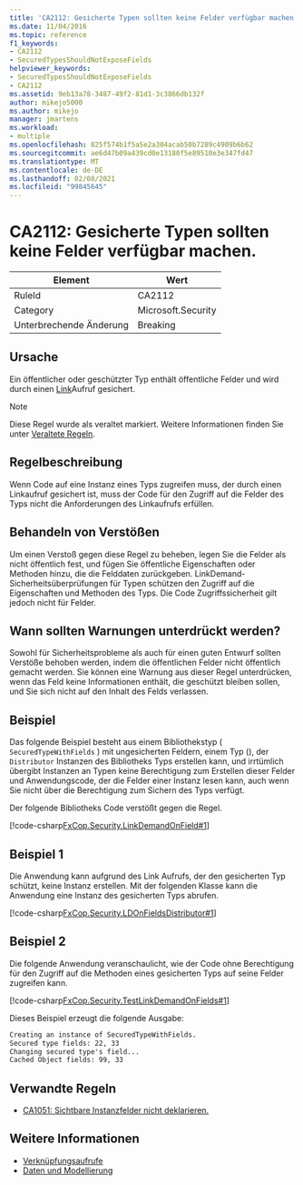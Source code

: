 ```yaml
---
title: 'CA2112: Gesicherte Typen sollten keine Felder verfügbar machen.'
ms.date: 11/04/2016
ms.topic: reference
f1_keywords:
- CA2112
- SecuredTypesShouldNotExposeFields
helpviewer_keywords:
- SecuredTypesShouldNotExposeFields
- CA2112
ms.assetid: 9eb13a78-3487-49f2-81d1-3c3866db132f
author: mikejo5000
ms.author: mikejo
manager: jmartens
ms.workload:
- multiple
ms.openlocfilehash: 825f574b1f5a5e2a304acab50b7289c4909b6b62
ms.sourcegitcommit: ae6d47b09a439cd0e13180f5e89510e3e347fd47
ms.translationtype: MT
ms.contentlocale: de-DE
ms.lasthandoff: 02/08/2021
ms.locfileid: "99845645"
---
```

# <a name="ca2112-secured-types-should-not-expose-fields"></a>CA2112: Gesicherte Typen sollten keine Felder verfügbar machen.

|Element|Wert|
|-|-|
|RuleId|CA2112|
|Category|Microsoft.Security|
|Unterbrechende Änderung|Breaking|

## <a name="cause"></a>Ursache
Ein öffentlicher oder geschützter Typ enthält öffentliche Felder und wird durch einen [Link](/dotnet/framework/misc/link-demands)Aufruf gesichert.

> [!NOTE]
> Diese Regel wurde als veraltet markiert. Weitere Informationen finden Sie unter [Veraltete Regeln](fxcop-unported-deprecated-rules.md).

## <a name="rule-description"></a>Regelbeschreibung
Wenn Code auf eine Instanz eines Typs zugreifen muss, der durch einen Linkaufruf gesichert ist, muss der Code für den Zugriff auf die Felder des Typs nicht die Anforderungen des Linkaufrufs erfüllen.

## <a name="how-to-fix-violations"></a>Behandeln von Verstößen
Um einen Verstoß gegen diese Regel zu beheben, legen Sie die Felder als nicht öffentlich fest, und fügen Sie öffentliche Eigenschaften oder Methoden hinzu, die die Felddaten zurückgeben. LinkDemand-Sicherheitsüberprüfungen für Typen schützen den Zugriff auf die Eigenschaften und Methoden des Typs. Die Code Zugriffssicherheit gilt jedoch nicht für Felder.

## <a name="when-to-suppress-warnings"></a>Wann sollten Warnungen unterdrückt werden?
Sowohl für Sicherheitsprobleme als auch für einen guten Entwurf sollten Verstöße behoben werden, indem die öffentlichen Felder nicht öffentlich gemacht werden. Sie können eine Warnung aus dieser Regel unterdrücken, wenn das Feld keine Informationen enthält, die geschützt bleiben sollen, und Sie sich nicht auf den Inhalt des Felds verlassen.

## <a name="example"></a>Beispiel
Das folgende Beispiel besteht aus einem Bibliothekstyp ( `SecuredTypeWithFields` ) mit ungesicherten Feldern, einem Typ (), der `Distributor` Instanzen des Bibliotheks Typs erstellen kann, und irrtümlich übergibt Instanzen an Typen keine Berechtigung zum Erstellen dieser Felder und Anwendungscode, der die Felder einer Instanz lesen kann, auch wenn Sie nicht über die Berechtigung zum Sichern des Typs verfügt.

Der folgende Bibliotheks Code verstößt gegen die Regel.

[!code-csharp[FxCop.Security.LinkDemandOnField#1](../code-quality/codesnippet/CSharp/ca2112-secured-types-should-not-expose-fields_1.cs)]

## <a name="example-1"></a>Beispiel 1
Die Anwendung kann aufgrund des Link Aufrufs, der den gesicherten Typ schützt, keine Instanz erstellen. Mit der folgenden Klasse kann die Anwendung eine Instanz des gesicherten Typs abrufen.

[!code-csharp[FxCop.Security.LDOnFieldsDistributor#1](../code-quality/codesnippet/CSharp/ca2112-secured-types-should-not-expose-fields_2.cs)]

## <a name="example-2"></a>Beispiel 2
Die folgende Anwendung veranschaulicht, wie der Code ohne Berechtigung für den Zugriff auf die Methoden eines gesicherten Typs auf seine Felder zugreifen kann.

[!code-csharp[FxCop.Security.TestLinkDemandOnFields#1](../code-quality/codesnippet/CSharp/ca2112-secured-types-should-not-expose-fields_3.cs)]

Dieses Beispiel erzeugt die folgende Ausgabe:

```txt
Creating an instance of SecuredTypeWithFields.
Secured type fields: 22, 33
Changing secured type's field...
Cached Object fields: 99, 33
```

## <a name="related-rules"></a>Verwandte Regeln

- [CA1051: Sichtbare Instanzfelder nicht deklarieren.](/dotnet/fundamentals/code-analysis/quality-rules/ca1051)

## <a name="see-also"></a>Weitere Informationen

- [Verknüpfungsaufrufe](/dotnet/framework/misc/link-demands)
- [Daten und Modellierung](/dotnet/framework/data/index)
